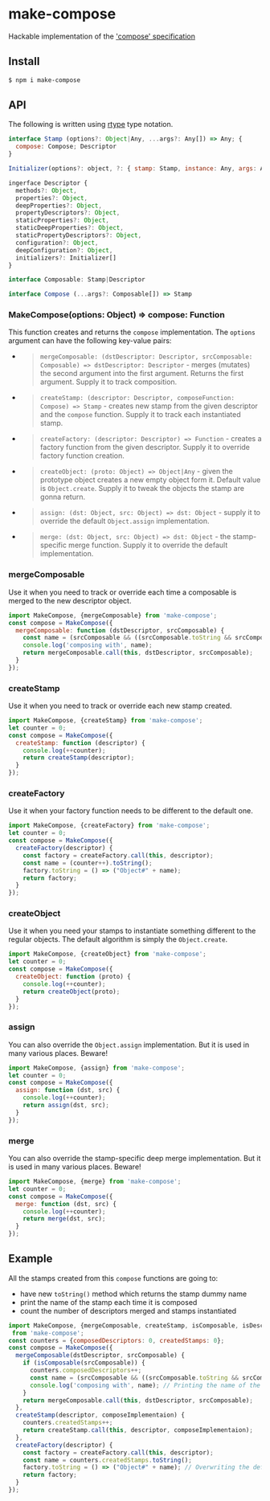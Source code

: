 # make-compose
Hackable implementation of the ['compose' specification](https://github.com/stampit-org/stamp-specification)

## Install

```sh
$ npm i make-compose
```

## API

The following is written using [rtype](https://github.com/ericelliott/rtype) type notation.

```js
interface Stamp (options?: Object|Any, ...args?: Any[]) => Any; {
  compose: Compose; Descriptor
}

Initializer(options?: object, ?: { stamp: Stamp, instance: Any, args: Any[] }) => instance: Void|Any

ingerface Descriptor {
  methods?: Object,
  properties?: Object,
  deepProperties?: Object,
  propertyDescriptors?: Object,
  staticProperties?: Object,
  staticDeepProperties?: Object,
  staticPropertyDescriptors?: Object,
  configuration?: Object,
  deepConfiguration?: Object,
  initializers?: Initializer[]
}

interface Composable: Stamp|Descriptor

interface Compose (...args?: Composable[]) => Stamp
```

### MakeCompose(options: Object) => compose: Function

This function creates and returns the `compose` implementation. The `options` argument can have the following key-value pairs:
* > `mergeComposable: (dstDescriptor: Descriptor, srcComposable: Composable) => dstDescriptor: Descriptor` - merges (mutates) the second argument into the first argument. Returns the first argument. Supply it to track composition.
* > `createStamp: (descriptor: Descriptor, composeFunction: Compose) => Stamp` - creates new stamp from the given descriptor and the `compose` function. Supply it to track each instantiated stamp.
* > `createFactory: (descriptor: Descriptor) => Function` - creates a factory function from the given descriptor. Supply it to override factory function creation.
* > `createObject: (proto: Object) => Object|Any` - given the prototype object creates a new empty object form it. Default value is `Object.create`. Supply it to tweak the objects the stamp are gonna return. 
* > `assign: (dst: Object, src: Object) => dst: Object` - supply it to override the default `Object.assign` implementation.
* > `merge: (dst: Object, src: Object) => dst: Object` - the stamp-specific merge function. Supply it to override the default implementation. 

### mergeComposable

Use it when you need to track or override each time a composable is merged to the new descriptor object.

```js
import MakeCompose, {mergeComposable} from 'make-compose';
const compose = MakeCompose({
  mergeComposable: function (dstDescriptor, srcComposable) {
    const name = (srcComposable && ((srcComposable.toString && srcComposable.toString()) || srcComposable.name));
    console.log('composing with', name);
    return mergeComposable.call(this, dstDescriptor, srcComposable);
  }
});
```

### createStamp

Use it when you need to track or override each new stamp created.

```js
import MakeCompose, {createStamp} from 'make-compose';
let counter = 0;
const compose = MakeCompose({
  createStamp: function (descriptor) {
    console.log(++counter);
    return createStamp(descriptor);
  }
});
```

### createFactory

Use it when your factory function needs to be different to the default one.

```js
import MakeCompose, {createFactory} from 'make-compose';
let counter = 0;
const compose = MakeCompose({
  createFactory(descriptor) {
    const factory = createFactory.call(this, descriptor);
    const name = (counter++).toString();
    factory.toString = () => ("Object#" + name);
    return factory;
  }
});
```

### createObject

Use it when you need your stamps to instantiate something different to the regular objects. The default algorithm is simply the `Object.create`.

```js
import MakeCompose, {createObject} from 'make-compose';
let counter = 0;
const compose = MakeCompose({
  createObject: function (proto) {
    console.log(++counter);
    return createObject(proto);
  }
});
```

### assign

You can also override the `Object.assign` implementation. But it is used in many various places. Beware!

```js
import MakeCompose, {assign} from 'make-compose';
let counter = 0;
const compose = MakeCompose({
  assign: function (dst, src) {
    console.log(++counter);
    return assign(dst, src);
  }
});
```

### merge

You can also override the stamp-specific deep merge implementation. But it is used in many various places. Beware!

```js
import MakeCompose, {merge} from 'make-compose';
let counter = 0;
const compose = MakeCompose({
  merge: function (dst, src) {
    console.log(++counter);
    return merge(dst, src);
  }
});
```

## Example

All the stamps created from this `compose` functions are going to:
* have new `toString()` method which returns the stamp dummy name
* print the name of the stamp each time it is composed
* count the number of descriptors merged and stamps instantiated

```js
import MakeCompose, {mergeComposable, createStamp, isComposable, isDescriptor}
 from 'make-compose';
const counters = {composedDescriptors: 0, createdStamps: 0};
const compose = MakeCompose({
  mergeComposable(dstDescriptor, srcComposable) {
    if (isComposable(srcComposable)) {
      counters.composedDescriptors++;
      const name = (srcComposable && ((srcComposable.toString && srcComposable.toString()) || srcComposable.name));
      console.log('composing with', name); // Printing the name of the stamp.
    }
    return mergeComposable.call(this, dstDescriptor, srcComposable);
  },
  createStamp(descriptor, composeImplementaion) {
    counters.createdStamps++;
    return createStamp.call(this, descriptor, composeImplementaion);
  },
  createFactory(descriptor) {
    const factory = createFactory.call(this, descriptor);
    const name = counters.createdStamps.toString();
    factory.toString = () => ("Object#" + name); // Overwriting the default JavaScript "toString"
    return factory;
  }
});
```
